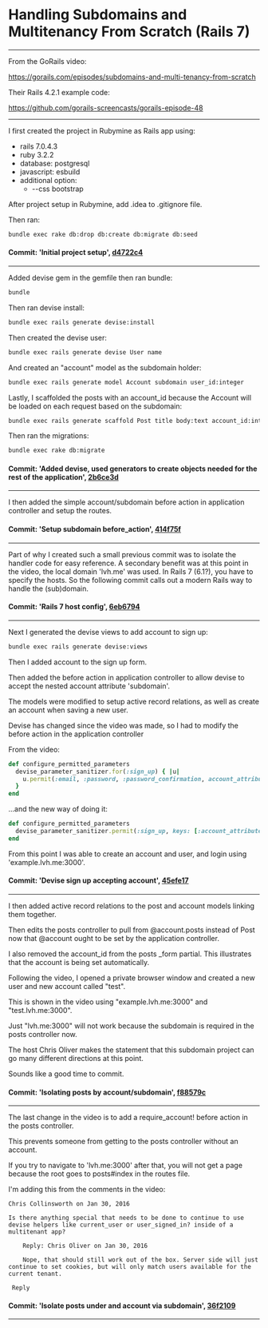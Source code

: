 # Handling Subdomains and Multitenancy From Scratch (Rails 7)

---

From the GoRails video:

https://gorails.com/episodes/subdomains-and-multi-tenancy-from-scratch

Their Rails 4.2.1 example code:

https://github.com/gorails-screencasts/gorails-episode-48

---
I first created the project in Rubymine as Rails app using: 

- rails 7.0.4.3
- ruby 3.2.2
- database: postgresql
- javascript: esbuild
- additional option: 
  - --css bootstrap

After project setup in Rubymine, add .idea to .gitignore file.

Then ran:

```bash
bundle exec rake db:drop db:create db:migrate db:seed
```

#### Commit: 'Initial project setup', [d4722c4](https://github.com/robault/CustomSubdomains/commit/d4722c4332ee3e2cbdd05dc59f5dc75292c863f3)

---

Added devise gem in the gemfile then ran bundle:

```bash
bundle
```

Then ran devise install:

```bash
bundle exec rails generate devise:install
```

Then created the devise user:

```bash
bundle exec rails generate devise User name
```

And created an "account" model as the subdomain holder:

```bash
bundle exec rails generate model Account subdomain user_id:integer
```

Lastly, I scaffolded the posts with an account_id because the Account will be loaded on each request based on the subdomain:

```bash
bundle exec rails generate scaffold Post title body:text account_id:integer
```

Then ran the migrations:

```bash
bundle exec rake db:migrate
```

#### Commit: 'Added devise, used generators to create objects needed for the rest of the application', [2b6ce3d](https://github.com/robault/CustomSubdomains/commit/2b6ce3d57179d2c85c45caa0b8e43d580530fe67)

---

I then added the simple account/subdomain before action in application controller and setup the routes.

#### Commit: 'Setup subdomain before_action', [414f75f](https://github.com/robault/CustomSubdomains/commit/414f75f54786135afb4e02e0e948193b5b9734a7)

---

Part of why I created such a small previous commit was to isolate the handler code for easy reference. A secondary benefit was at this point in the video, the local domain 'lvh.me' was used. In Rails 7 (6.1?), you have to specify the hosts. So the following commit calls out a modern Rails way to handle the (sub)domain.

#### Commit: 'Rails 7 host config', [6eb6794](https://github.com/robault/CustomSubdomains/commit/6eb6794a40c130d014d301206a96bf797a5ea034)

---

Next I generated the devise views to add account to sign up:

```bash
bundle exec rails generate devise:views
```

Then I added account to the sign up form.

Then added the before action in application controller to allow devise to accept the nested account attribute 'subdomain'.

The models were modified to setup active record relations, as well as create an account when saving a new user. 

Devise has changed since the video was made, so I had to modify the before action in the application controller

From the video:

```ruby
def configure_permitted_parameters
  devise_parameter_sanitizer.for(:sign_up) { |u|
    u.permit(:email, :password, :password_confirmation, account_attributes: [:subdomain])
  }
end
```

...and the new way of doing it:

```ruby
def configure_permitted_parameters
  devise_parameter_sanitizer.permit(:sign_up, keys: [:account_attributes => [:subdomain]])
end
```

From this point I was able to create an account and user, and login using 'example.lvh.me:3000'.

#### Commit: 'Devise sign up accepting account', [45efe17](https://github.com/robault/CustomSubdomains/commit/45efe1766eccfbe2044c46cf710857ad2e94d54c)

---

I then added active record relations to the post and account models linking them together.

Then edits the posts controller to pull from @account.posts instead of Post now that @account ought to be set by the application controller.

I also removed the account_id from the posts _form partial. This illustrates that the account is being set automatically.

Following the video, I opened a private browser window and created a new user and new account called "test".

This is shown in the video using "example.lvh.me:3000" and "test.lvh.me:3000".

Just "lvh.me:3000" will not work because the subdomain is required in the posts controller now.

The host Chris Oliver makes the statement that this subdomain project can go many different directions at this point.

Sounds like a good time to commit.

#### Commit: 'Isolating posts by account/subdomain', [f88579c](https://github.com/robault/CustomSubdomains/commit/f88579c1b063c75b704397d185d86310bb9fcfc6)

---

The last change in the video is to add a require_account! before action in the posts controller.

This prevents someone from getting to the posts controller without an account.

If you try to navigate to 'lvh.me:3000' after that, you will not get a page because the root goes to posts#index in the routes file.

I'm adding this from the comments in the video:

```text
Chris Collinsworth on Jan 30, 2016

Is there anything special that needs to be done to continue to use devise helpers like current_user or user_signed_in? inside of a multitenant app?

    Reply: Chris Oliver on Jan 30, 2016

    Nope, that should still work out of the box. Server side will just continue to set cookies, but will only match users available for the current tenant.

 Reply
```

#### Commit: 'Isolate posts under and account via subdomain', [36f2109](https://github.com/robault/CustomSubdomains/commit/36f2109de071f81310737f71820fcae96e53ee71)

---

